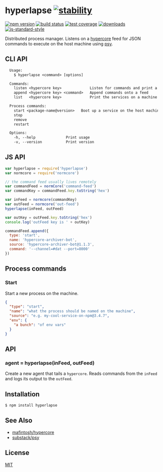 # hyperlapse [![stability][0]][1]
[![npm version][2]][3] [![build status][4]][5] [![test coverage][6]][7]
[![downloads][8]][9] [![js-standard-style][10]][11]

Distributed process manager. Listens on a [hypercore][hypercore] feed for JSON
commands to execute on the host machine using [psy][psy].

## CLI API
```txt
  Usage:
    $ hyperlapse <command> [options]

  Commands:
    listen <hypercore key>             Listen for commands and print a log key
    append <hypercore key> <command>   Append commands onto a feed
    list   <hypercore key>             Print the services on a machine

  Process commands:
    start <package-name@version>   Boot up a service on the host machine
    stop
    remove
    restart

  Options:
    -h, --help              Print usage
    -v, --version           Print version
```

## JS API
```js
var hyperlapse = require('hyperlapse')
var normcore = require('normcore')

// the command feed usually lives remotely
var commandFeed = normCore('command-feed')
var commandKey = commandFeed.key.toString('hex')

var inFeed = normcore(commandKey)
var outFeed = normcore('out-feed')
hyperlapse(inFeed, outFeed)

var outKey = outFeed.key.toString('hex')
console.log('outFeed key is ' + outKey)

commandFeed.append({
  type: 'start',
  name: 'hypercore-archiver-bot',
  source: 'hypercore-archiver-bot@1.1.3',
  command: '--channel=#dat --port=8000'
})
```

## Process commands
### Start
Start a new process on the machine.
```json
{
  "type": "start",
  "name": "what the process should be named on the machine",
  "source": "e.g. my-cool-service-on-npm@3.4.7",
  "env": {
    "a bunch": "of env vars"
  }
}
```

## API
### agent = hyperlapse(inFeed, outFeed)
Create a new agent that tails a `hypercore`. Reads commands from the `inFeed`
and logs its output to the `outFeed`.

## Installation
```sh
$ npm install hyperlapse
```

## See Also
- [mafintosh/hypercore][hypercore]
- [substack/psy][psy]

## License
[MIT](https://tldrlegal.com/license/mit-license)

[0]: https://img.shields.io/badge/stability-experimental-orange.svg?style=flat-square
[1]: https://nodejs.org/api/documentation.html#documentation_stability_index
[2]: https://img.shields.io/npm/v/hyperlapse.svg?style=flat-square
[3]: https://npmjs.org/package/hyperlapse
[4]: https://img.shields.io/travis/yoshuawuyts/hyperlapse/master.svg?style=flat-square
[5]: https://travis-ci.org/yoshuawuyts/hyperlapse
[6]: https://img.shields.io/codecov/c/github/yoshuawuyts/hyperlapse/master.svg?style=flat-square
[7]: https://codecov.io/github/yoshuawuyts/hyperlapse
[8]: http://img.shields.io/npm/dm/hyperlapse.svg?style=flat-square
[9]: https://npmjs.org/package/hyperlapse
[10]: https://img.shields.io/badge/code%20style-standard-brightgreen.svg?style=flat-square
[11]: https://github.com/feross/standard

[hypercore]: https://github.com/mafintosh/hypercore
[psy]: https://github.com/substack/psy

